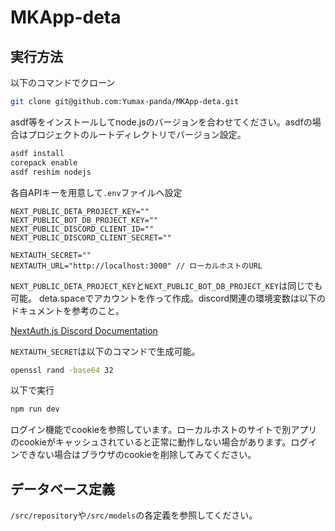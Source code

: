 # MKApp-deta

## 実行方法

以下のコマンドでクローン

```bash
git clone git@github.com:Yumax-panda/MKApp-deta.git
```

asdf等をインストールしてnode.jsのバージョンを合わせてください。asdfの場合はプロジェクトのルートディレクトリでバージョン設定。

```bash
asdf install
corepack enable
asdf reshim nodejs
```

各自APIキーを用意して`.env`ファイルへ設定

```env
NEXT_PUBLIC_DETA_PROJECT_KEY=""
NEXT_PUBLIC_BOT_DB_PROJECT_KEY=""
NEXT_PUBLIC_DISCORD_CLIENT_ID=""
NEXT_PUBLIC_DISCORD_CLIENT_SECRET=""

NEXTAUTH_SECRET=""
NEXTAUTH_URL="http://localhost:3000" // ローカルホストのURL
```

`NEXT_PUBLIC_DETA_PROJECT_KEY`と`NEXT_PUBLIC_BOT_DB_PROJECT_KEY`は同じでも可能。
deta.spaceでアカウントを作って作成。discord関連の環境変数は以下のドキュメントを参考のこと。

[NextAuth.js Discord Documentation](https://next-auth.js.org/providers/discord)

`NEXTAUTH_SECRET`は以下のコマンドで生成可能。

```bash
openssl rand -base64 32
```

以下で実行

```bash
npm run dev
```

ログイン機能でcookieを参照しています。ローカルホストのサイトで別アプリのcookieがキャッシュされていると正常に動作しない場合があります。ログインできない場合はブラウザのcookieを削除してみてください。

## データベース定義

`/src/repository`や`/src/models`の各定義を参照してください。
